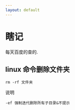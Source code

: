 ```yaml
---
layout: default
---
```


# 瞎记
每天百度的查的.
## linux 命令删除文件夹

```shell
rm -rf 文件夹
```
说明
```
-ef 强制迭代删除所有子目录&不提示
```

